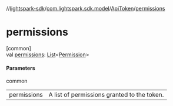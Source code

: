 //[lightspark-sdk](../../../index.md)/[com.lightspark.sdk.model](../index.md)/[ApiToken](index.md)/[permissions](permissions.md)

# permissions

[common]\
val [permissions](permissions.md): [List](https://kotlinlang.org/api/latest/jvm/stdlib/kotlin.collections/-list/index.html)&lt;[Permission](../-permission/index.md)&gt;

#### Parameters

common

| | |
|---|---|
| permissions | A list of permissions granted to the token. |
